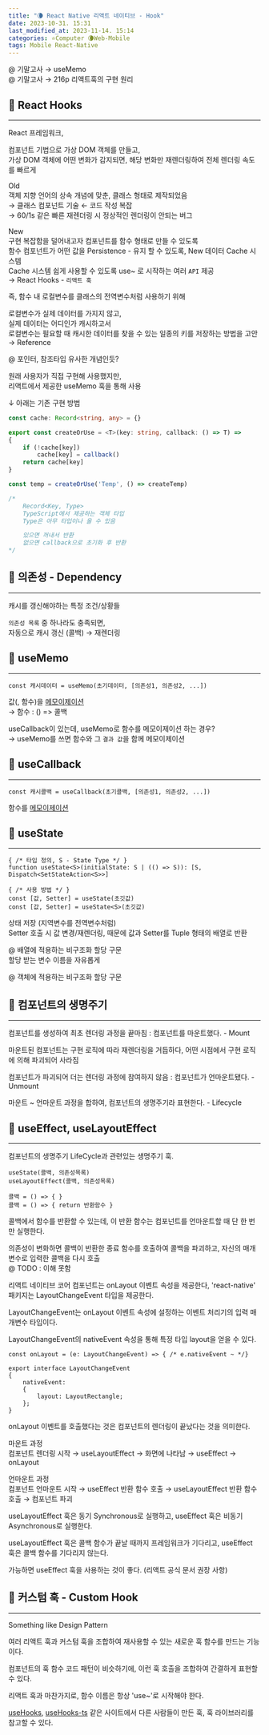 ```yaml
---
title: "🌘 React Native 리액트 네이티브 - Hook"
date: 2023-10-31. 15:31
last_modified_at: 2023-11-14. 15:14
categories: ⭐Computer 🌘Web-Mobile
tags: Mobile React-Native
---
```


@ 기말고사 → useMemo  
@ 기말고사 → 216p 리액트훅의 구현 원리  

## 💫 React Hooks

---

React 프레임워크,  

컴포넌트 기법으로 가상 DOM 객체를 만들고,  
가상 DOM 객체에 어떤 변화가 감지되면, 해당 변화만 재렌더링하여 전체 렌더링 속도를 빠르게  

Old  
객체 지향 언어의 상속 개념에 맞춘, 클래스 형태로 제작되었음  
→ 클래스 컴포넌트 기술 ← 코드 작성 복잡  
→ 60/1s 같은 빠른 재렌더링 시 정상적인 렌더링이 안되는 버그  

New  
구현 복잡함을 덜어내고자 컴포넌트를 함수 형태로 만들 수 있도록  
함수 컴포넌트가 어떤 값을 Persistence - 유지 할 수 있도록, New 데이터 Cache 시스템  
Cache 시스템 쉽게 사용할 수 있도록 use~ 로 시작하는 여러 `API` 제공  
→ React Hooks - `리액트 훅`  

즉, 함수 내 로컬변수를 클래스의 전역변수처럼 사용하기 위해  

로컬변수가 실제 데이터를 가지지 않고,  
실제 데이터는 어디인가 캐시하고서  
로컬변수는 필요할 때 캐시한 데이터를 찾을 수 있는 일종의 키를 저장하는 방법을 고안 → Reference  

@ 포인터, 참조타입 유사한 개념인듯?  

원래 사용자가 직접 구현해 사용했지만,  
리액트에서 제공한 useMemo 훅을 통해 사용  

↓ 아래는 기존 구현 방법

```TypeScript
const cache: Record<string, any> = {}

export const createOrUse = <T>(key: string, callback: () => T) =>
{
	if (!cache[key])
		cache[key] = callback()
	return cache[key]
}

const temp = createOrUse('Temp', () => createTemp)

/*
	Record<Key, Type>
	TypeScript에서 제공하는 객체 타입
	Type은 아무 타입이나 올 수 있음

	있으면 꺼내서 반환  
	없으면 callback으로 초기화 후 반환  
*/
```

## 💫 의존성 - Dependency

---

캐시를 갱신해야하는 특정 조건/상황들  

`의존성 목록` 중 하나라도 충족되면,  
자동으로 캐시 갱신 (콜백) → 재렌더링  

## 💫 useMemo

---

```JSX
const 캐시데이터 = useMemo(초기데이터, [의존성1, 의존성2, ...])
```

값(, 함수)을 [메모이제이션](https://mascari4615.github.io/posts/Algorithm-Memoization/)  
→ 함수 : () => 콜백  

useCallback이 있는데, useMemo로 함수를 메모이제이션 하는 경우?  
→ useMemo를 쓰면 함수와 그 `결과 값`을 함께 메모이제이션  

## 💫 useCallback

---

```JSX
const 캐시콜백 = useCallback(초기콜백, [의존성1, 의존성2, ...])
```

함수를 [메모이제이션](https://mascari4615.github.io/posts/Algorithm-Memoization/)  

## 💫 useState

---

```JSX
{ /* 타입 정의, S - State Type */ }
function useState<S>(initialState: S | (() => S)): [S, Dispatch<SetStateAction<S>>]

{ /* 사용 방법 */ }
const [값, Setter] = useState(초깃값)
const [값, Setter] = useState<S>(초깃값)
```

상태 저장 (지역변수를 전역변수처럼)  
Setter 호출 시 값 변경/재렌더링, 때문에 값과 Setter를 Tuple 형태의 배열로 반환  

@ 배열에 적용하는 비구조화 할당 구문  
할당 받는 변수 이름을 자유롭게  

@ 객체에 적용하는 비구조화 할당 구문  

## 💫 컴포넌트의 생명주기

---

컴포넌트를 생성하여 최초 렌더링 과정을 끝마침 : 컴포넌트를 마운트했다. - Mount  

마운트된 컴포넌트는 구현 로직에 따라 재렌더링을 거듭하다, 어떤 시점에서 구현 로직에 의해 파괴되어 사라짐  

컴포넌트가 파괴되어 더는 렌더링 과정에 참여하지 않음 : 컴포넌트가 언마운트됐다. - Unmount  

마운트 ~ 언마운트 과정을 합하여, 컴포넌트의 생명주기라 표현한다. - Lifecycle  

## 💫 useEffect, useLayoutEffect

---

컴포넌트의 생명주기 LifeCycle과 관련있는 생명주기 훅.  

```JSX
useState(콜백, 의존성목록)
useLayoutEffect(콜백, 의존성목록)

콜백 = () => { }
콜백 = () => { return 반환함수 }
```

콜백에서 함수를 반환할 수 있는데, 이 반환 함수는 컴포넌트를 언마운트할 때 단 한 번만 실행한다.  

의존성이 변화하면 콜백이 반환한 종료 함수를 호출하여 콜백을 파괴하고, 자신의 매개변수로 입력한 콜백을 다시 호출  
@ TODO : 이해 못함  

리액트 네이티브 코어 컴포넌트는 onLayout 이벤트 속성을 제공한다, 'react-native' 패키지는 LayoutChangeEvent 타입을 제공한다.  

LayoutChangeEvent는 onLayout 이벤트 속성에 설정하는 이벤트 처리기의 입력 매개변수 타입이다.  

LayoutChangeEvent의 nativeEvent 속성을 통해 특정 타입 layout을 얻을 수 있다.  

```JSX
const onLayout = (e: LayoutChangeEvent) => { /* e.nativeEvent ~ */}

export interface LayoutChangeEvent
{
	nativeEvent:
	{
		layout: LayoutRectangle;
	};
}
```

onLayout 이벤트를 호출했다는 것은 컴포넌트의 렌더링이 끝났다는 것을 의미한다.  

마운트 과정  
컴포넌트 렌더링 시작 → useLayoutEffect → 화면에 나타남 → useEffect → onLayout  

언마운트 과정  
컴포넌트 언마운트 시작 → useEffect 반환 함수 호출 → useLayoutEffect 반환 함수 호출 → 컴포넌트 파괴  

useLayoutEffect 훅은 동기 Synchronous로 실행하고, useEffect 훅은 비동기 Asynchronous로 실행한다.  

useLayoutEffect 훅은 콜백 함수가 끝날 때까지 프레임워크가 기다리고, useEffect 훅은 콜백 함수를 기다리지 않는다.  

가능하면 useEffect 훅을 사용하는 것이 좋다. (리액트 공식 문서 권장 사항)  

## 💫 커스텀 훅 - Custom Hook

---

Something like Design Pattern  

여러 리액트 훅과 커스텀 훅을 조합하여 재사용할 수 있는 새로운 훅 함수를 만드는 기능이다.  

컴포넌트의 훅 함수 코드 패턴이 비슷하기에, 이런 훅 호출을 조합하여 간결하게 표현할 수 있다.  

리액트 훅과 마찬가지로, 함수 이름은 항상 'use~'로 시작해야 한다.  

[useHooks](https://usehooks.com/), [useHooks-ts](https://usehooks-ts.com/) 같은 사이트에서 다른 사람들이 만든 훅, 훅 라이브러리를 참고할 수 있다.  
